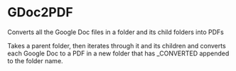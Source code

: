 # GDoc2PDF
Converts all the Google Doc files in a folder and its child folders into PDFs

Takes a parent folder, then iterates through it and its children and converts each Google Doc to a PDF in a new folder that has _CONVERTED appended to the folder name.
